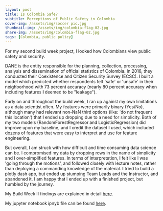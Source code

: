 ```yaml
---
layout: post
title: Is Colombia Safe?
subtitle: Perceptions of Public Safety in Colombia
cover-img: /assets/img/soccer pic.jpg
thumbnail-img: /assets/img/colombia-flag-02.jpg
share-img: /assets/img/colombia-flag-02.jpg
tags: [Colombia, public policy]
---
```


For my second build week project, I looked how Colombians view public safety and security. 

DANE is the entity responsible for the planning, collection, processing, analysis and dissemination of official statistics of Colombia. 
In 2016, they conducted their Coexistence and Citizen Security Survey (ECSC). I built a model which predicted whether respondents felt 'safe' or 'unsafe' in their neighborhood with 73 percent accuracy (nearly 80 percent accuracy when including features I deemed to be "leakage"). 

Early on and throughout the build week, I ran up against my own limitations as a data scientist often. My features were primarily binary (Yes/No), although many had relevant non-NaN third options (like: 'do not frequent this location') that I ended up dropping due to a need for simplicity. Both of my two models (RandomForestRegressor and LogisticRegression) did improve upon my baseline, and I credit the dataset I used, which included dozens of features that were easy to interpret and use for feature engineering. 

But overall, I am struck with how difficult and time consuming data science can be. I compromised my data by dropping rows in the name of simplicity and I over-simplified features. In terms of interpretation, I felt like I was 'going through the motions', and followed closely with lecture notes, rather than deploying a commanding knowledge of the material. I tried to build a plotly dash app, but ended up stumping Team Leads and the Instructor, and abandoned it. I am happy that I ended up with a finished project, but humbled by the journey. 

My Build Week II findings are explained in detail [here](https://medium.com/@henrymead/perceptions-of-safety-in-colombia-c0137325c20e).

My jupyter notebook ipnyb file can be found [here](https://github.com/hmead15/Build-Week-2/blob/master/Build%20Week%20Two%20final.ipynb). 
